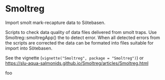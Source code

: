 # Smoltreg

Import smolt mark-recapture data to Sötebasen.

Scripts to check data quality of data files delivered from smolt traps. Use Smoltreg::smoltregApp() the to detect error. When all detected errors from the scripts are corrected the data can be formated into files suitable for import into Sötebasen.

See the vignette (`vignette("Smoltreg", package = "Smoltreg")`) or <https://slu-aqua-salmonids.github.io/Smoltreg/articles/Smoltreg.html>

foo
